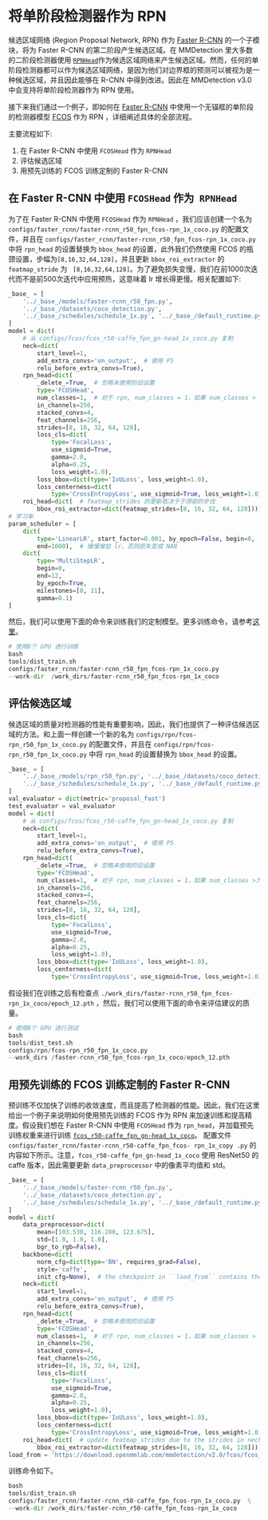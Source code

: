 # 将单阶段检测器作为 RPN

候选区域网络 (Region Proposal Network, RPN) 作为 [Faster R-CNN](https://arxiv.org/abs/1506.01497) 的一个子模块，将为 Faster R-CNN 的第二阶段产生候选区域。在 MMDetection 里大多数的二阶段检测器使用 [`RPNHead`](../../../mmdet/models/dense_heads/rpn_head.py)作为候选区域网络来产生候选区域。然而，任何的单阶段检测器都可以作为候选区域网络，是因为他们对边界框的预测可以被视为是一种候选区域，并且因此能够在 R-CNN 中得到改进。因此在 MMDetection v3.0 中会支持将单阶段检测器作为 RPN 使用。

接下来我们通过一个例子，即如何在 [Faster R-CNN](../../../configs/faster_rcnn/faster-rcnn_r50_fpn_fcos-rpn_1x_coco.py) 中使用一个无锚框的单阶段的检测器模型 [FCOS](../../../configs/fcos/fcos_r50-caffe_fpn_gn-head_1x_coco.py) 作为 RPN ，详细阐述具体的全部流程。

主要流程如下:

1. 在 Faster R-CNN 中使用 `FCOSHead` 作为 `RPNHead`
2. 评估候选区域
3. 用预先训练的 FCOS 训练定制的 Faster R-CNN

## 在 Faster R-CNN 中使用 `FCOSHead` 作为` RPNHead`

为了在 Faster R-CNN 中使用 `FCOSHead` 作为 `RPNHead` ，我们应该创建一个名为 `configs/faster_rcnn/faster-rcnn_r50_fpn_fcos-rpn_1x_coco.py` 的配置文件，并且在 `configs/faster_rcnn/faster-rcnn_r50_fpn_fcos-rpn_1x_coco.py` 中将 `rpn_head` 的设置替换为 `bbox_head` 的设置，此外我们仍然使用 FCOS 的瓶颈设置，步幅为`[8,16,32,64,128]`，并且更新 `bbox_roi_extractor` 的 `featmap_stride` 为 ` [8,16,32,64,128]`。为了避免损失变慢，我们在前1000次迭代而不是前500次迭代中应用预热，这意味着 lr 增长得更慢。相关配置如下:

```python
_base_ = [
    '../_base_/models/faster-rcnn_r50_fpn.py',
    '../_base_/datasets/coco_detection.py',
    '../_base_/schedules/schedule_1x.py', '../_base_/default_runtime.py'
]
model = dict(
    # 从 configs/fcos/fcos_r50-caffe_fpn_gn-head_1x_coco.py 复制
    neck=dict(
        start_level=1,
        add_extra_convs='on_output',  # 使用 P5
        relu_before_extra_convs=True),
    rpn_head=dict(
        _delete_=True,  # 忽略未使用的旧设置
        type='FCOSHead',
        num_classes=1,  # 对于 rpn, num_classes = 1，如果 num_classes > 1，它将在 TwoStageDetector 中自动设置为1
        in_channels=256,
        stacked_convs=4,
        feat_channels=256,
        strides=[8, 16, 32, 64, 128],
        loss_cls=dict(
            type='FocalLoss',
            use_sigmoid=True,
            gamma=2.0,
            alpha=0.25,
            loss_weight=1.0),
        loss_bbox=dict(type='IoULoss', loss_weight=1.0),
        loss_centerness=dict(
            type='CrossEntropyLoss', use_sigmoid=True, loss_weight=1.0)),
    roi_head=dict(  # featmap_strides 的更新取决于于颈部的步伐
        bbox_roi_extractor=dict(featmap_strides=[8, 16, 32, 64, 128])))
# 学习率
param_scheduler = [
    dict(
        type='LinearLR', start_factor=0.001, by_epoch=False, begin=0,
        end=1000),  # 慢慢增加 lr，否则损失变成 NAN
    dict(
        type='MultiStepLR',
        begin=0,
        end=12,
        by_epoch=True,
        milestones=[8, 11],
        gamma=0.1)
]
```

然后，我们可以使用下面的命令来训练我们的定制模型。更多训练命令，请参考[这里](train.md)。

```python
# 使用8个 GPU 进行训练
bash
tools/dist_train.sh
configs/faster_rcnn/faster-rcnn_r50_fpn_fcos-rpn_1x_coco.py
--work-dir  /work_dirs/faster-rcnn_r50_fpn_fcos-rpn_1x_coco
```

## 评估候选区域

候选区域的质量对检测器的性能有重要影响，因此，我们也提供了一种评估候选区域的方法。和上面一样创建一个新的名为 `configs/rpn/fcos-rpn_r50_fpn_1x_coco.py` 的配置文件，并且在 `configs/rpn/fcos-rpn_r50_fpn_1x_coco.py` 中将 `rpn_head` 的设置替换为 `bbox_head` 的设置。

```python
_base_ = [
    '../_base_/models/rpn_r50_fpn.py', '../_base_/datasets/coco_detection.py',
    '../_base_/schedules/schedule_1x.py', '../_base_/default_runtime.py'
]
val_evaluator = dict(metric='proposal_fast')
test_evaluator = val_evaluator
model = dict(
    # 从 configs/fcos/fcos_r50-caffe_fpn_gn-head_1x_coco.py 复制
    neck=dict(
        start_level=1,
        add_extra_convs='on_output',  # 使用 P5
        relu_before_extra_convs=True),
    rpn_head=dict(
        _delete_=True,  # 忽略未使用的旧设置
        type='FCOSHead',
        num_classes=1,  # 对于 rpn, num_classes = 1，如果 num_classes >为1，它将在 rpn 中自动设置为1
        in_channels=256,
        stacked_convs=4,
        feat_channels=256,
        strides=[8, 16, 32, 64, 128],
        loss_cls=dict(
            type='FocalLoss',
            use_sigmoid=True,
            gamma=2.0,
            alpha=0.25,
            loss_weight=1.0),
        loss_bbox=dict(type='IoULoss', loss_weight=1.0),
        loss_centerness=dict(
            type='CrossEntropyLoss', use_sigmoid=True, loss_weight=1.0)))
```

假设我们在训练之后有检查点 `./work_dirs/faster-rcnn_r50_fpn_fcos-rpn_1x_coco/epoch_12.pth` ，然后，我们可以使用下面的命令来评估建议的质量。

```python
# 使用8个 GPU 进行测试
bash
tools/dist_test.sh
configs/rpn/fcos-rpn_r50_fpn_1x_coco.py
--work_dirs /faster-rcnn_r50_fpn_fcos-rpn_1x_coco/epoch_12.pth
```

## 用预先训练的 FCOS 训练定制的 Faster R-CNN

预训练不仅加快了训练的收敛速度，而且提高了检测器的性能。因此，我们在这里给出一个例子来说明如何使用预先训练的 FCOS 作为 RPN 来加速训练和提高精度。假设我们想在 Faster R-CNN 中使用 `FCOSHead` 作为 `rpn_head`，并加载预先训练权重来进行训练 [`fcos_r50-caffe_fpn_gn-head_1x_coco`](https://download.openmmlab.com/mmdetection/v2.0/fcos/fcos_r50_caffe_fpn_gn-head_1x_coco/fcos_r50_caffe_fpn_gn-head_1x_coco-821213aa.pth)。 配置文件 `configs/faster_rcnn/faster-rcnn_r50-caffe_fpn_fcos- rpn_1x_copy .py` 的内容如下所示。注意，`fcos_r50-caffe_fpn_gn-head_1x_coco` 使用 ResNet50 的 caffe 版本，因此需要更新 `data_preprocessor` 中的像素平均值和 std。

```python
_base_ = [
    '../_base_/models/faster-rcnn_r50_fpn.py',
    '../_base_/datasets/coco_detection.py',
    '../_base_/schedules/schedule_1x.py', '../_base_/default_runtime.py'
]
model = dict(
    data_preprocessor=dict(
        mean=[103.530, 116.280, 123.675],
        std=[1.0, 1.0, 1.0],
        bgr_to_rgb=False),
    backbone=dict(
        norm_cfg=dict(type='BN', requires_grad=False),
        style='caffe',
        init_cfg=None),  # the checkpoint in ``load_from`` contains the weights of backbone
    neck=dict(
        start_level=1,
        add_extra_convs='on_output',  # 使用 P5
        relu_before_extra_convs=True),
    rpn_head=dict(
        _delete_=True,  # 忽略未使用的旧设置
        type='FCOSHead',
        num_classes=1,  # 对于 rpn, num_classes = 1，如果 num_classes > 1，它将在 TwoStageDetector 中自动设置为1
        in_channels=256,
        stacked_convs=4,
        feat_channels=256,
        strides=[8, 16, 32, 64, 128],
        loss_cls=dict(
            type='FocalLoss',
            use_sigmoid=True,
            gamma=2.0,
            alpha=0.25,
            loss_weight=1.0),
        loss_bbox=dict(type='IoULoss', loss_weight=1.0),
        loss_centerness=dict(
            type='CrossEntropyLoss', use_sigmoid=True, loss_weight=1.0)),
    roi_head=dict(  # update featmap_strides due to the strides in neck
        bbox_roi_extractor=dict(featmap_strides=[8, 16, 32, 64, 128])))
load_from = 'https://download.openmmlab.com/mmdetection/v2.0/fcos/fcos_r50_caffe_fpn_gn-head_1x_coco/fcos_r50_caffe_fpn_gn-head_1x_coco-821213aa.pth'
```

训练命令如下。

```python
bash
tools/dist_train.sh
configs/faster_rcnn/faster-rcnn_r50-caffe_fpn_fcos-rpn_1x_coco.py  \
--work-dir /work_dirs/faster-rcnn_r50-caffe_fpn_fcos-rpn_1x_coco
```
